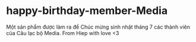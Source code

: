 # happy-birthday-member-Media
Một sản phẩm được làm ra để Chúc mừng sinh nhật tháng 7 các thành viên của Câu lạc bộ Media.
From Hiep with love <3
